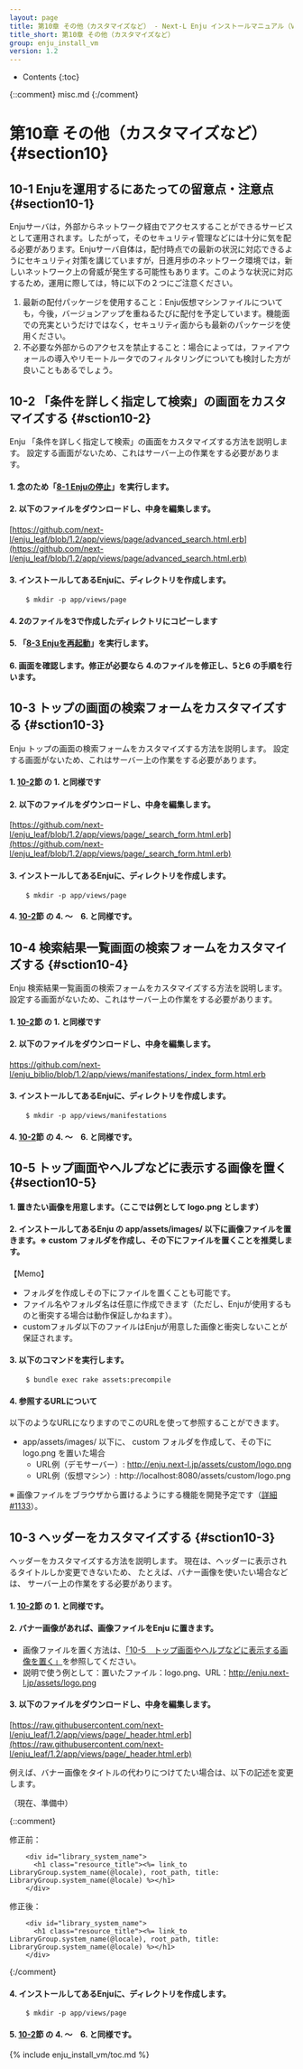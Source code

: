 ```yaml
---
layout: page
title: 第10章 その他（カスタマイズなど） - Next-L Enju インストールマニュアル（VirtualBox編）
title_short: 第10章 その他（カスタマイズなど）
group: enju_install_vm
version: 1.2
---
```


* Contents
{:toc}

{::comment} misc.md {:/comment}

第10章 その他（カスタマイズなど） {#section10}
========================

10-1 Enjuを運用するにあたっての留意点・注意点 {#section10-1}
-------------------------------------------------------------

Enjuサーバは，外部からネットワーク経由でアクセスすることができるサービスとして運用されます。したがって，そのセキュリティ管理などには十分に気を配る必要があります。Enjuサーバ自体は，配付時点での最新の状況に対応できるようにセキュリティ対策を講じていますが，日進月歩のネットワーク環境では，新しいネットワーク上の脅威が発生する可能性もあります。このような状況に対応するため，運用に際しては，特に以下の２つにご注意ください。

1. 最新の配付パッケージを使用すること：Enju仮想マシンファイルについても，今後，バージョンアップを重ねるたびに配付を予定しています。機能面での充実というだけではなく，セキュリティ面からも最新のパッケージを使用ください。
2. 不必要な外部からのアクセスを禁止すること：場合によっては，ファイアウォールの導入やリモートルータでのフィルタリングについても検討した方が良いこともあるでしょう。

10-2 「条件を詳しく指定して検索」の画面をカスタマイズする {#sction10-2}
-----------------------------------------------------------------------

Enju 「条件を詳しく指定して検索」の画面をカスタマイズする方法を説明します。
設定する画面がないため、これはサーバー上の作業をする必要があります。

#### 1. 念のため「[8-1 Enjuの停止](enju_install_vm_8.html#section8-1)」を実行します。

#### 2. 以下のファイルをダウンロードし、中身を編集します。

[https://github.com/next-l/enju_leaf/blob/1.2/app/views/page/advanced_search.html.erb](https://github.com/next-l/enju_leaf/blob/1.2/app/views/page/advanced_search.html.erb)


#### 3. インストールしてあるEnjuに、ディレクトリを作成します。

        $ mkdir -p app/views/page

#### 4. 2のファイルを3で作成したディレクトリにコピーします

#### 5. 「[8-3 Enjuを再起動](enju_install_vm_8.html#section8-3)」を実行します。

#### 6. 画面を確認します。修正が必要なら 4.のファイルを修正し、5と6 の手順を行います。

10-3 トップの画面の検索フォームをカスタマイズする {#sction10-3}
-----------------------------------------------------------------------

Enju トップの画面の検索フォームをカスタマイズする方法を説明します。
設定する画面がないため、これはサーバー上の作業をする必要があります。

#### 1. [10-2](#section10-2)節 の 1. と同様です

#### 2. 以下のファイルをダウンロードし、中身を編集します。

[https://github.com/next-l/enju_leaf/blob/1.2/app/views/page/_search_form.html.erb](https://github.com/next-l/enju_leaf/blob/1.2/app/views/page/_search_form.html.erb)

#### 3. インストールしてあるEnjuに、ディレクトリを作成します。

        $ mkdir -p app/views/page

#### 4. [10-2](#section10-2)節 の 4. ～　6. と同様です。

10-4 検索結果一覧画面の検索フォームをカスタマイズする {#sction10-4}
-----------------------------------------------------------------------

Enju 検索結果一覧画面の検索フォームをカスタマイズする方法を説明します。
設定する画面がないため、これはサーバー上の作業をする必要があります。

#### 1. [10-2](#section10-2)節 の 1. と同様です

#### 2. 以下のファイルをダウンロードし、中身を編集します。

<https://github.com/next-l/enju_biblio/blob/1.2/app/views/manifestations/_index_form.html.erb>

#### 3. インストールしてあるEnjuに、ディレクトリを作成します。

        $ mkdir -p app/views/manifestations

#### 4. [10-2](#section10-2)節 の 4. ～　6. と同様です。

10-5 トップ画面やヘルプなどに表示する画像を置く {#section10-5}
--------------------------------------------------------------

#### 1. 置きたい画像を用意します。（ここでは例として logo.png とします）

#### 2. インストールしてあるEnju の app/assets/images/ 以下に画像ファイルを置きます。※ custom フォルダを作成し、その下にファイルを置くことを推奨します。

<div class="alert alert-info memo" markdown="1">

【Memo】

* フォルダを作成しその下にファイルを置くことも可能です。
* ファイル名やフォルダ名は任意に作成できます（ただし、Enjuが使用するものと衝突する場合は動作保証しかねます）。
* customフォルダ以下のファイルはEnjuが用意した画像と衝突しないことが保証されます。

</div>

#### 3. 以下のコマンドを実行します。

        $ bundle exec rake assets:precompile

#### 4. 参照するURLについて

以下のようなURLになりますのでこのURLを使って参照することができます。

* app/assets/images/ 以下に、 custom フォルダを作成して、その下に logo.png を置いた場合
    * URL例（デモサーバー）: http://enju.next-l.jp/assets/custom/logo.png
    * URL例（仮想マシン）: http://localhost:8080/assets/custom/logo.png

※ 画像ファイルをブラウザから置けるようにする機能を開発予定です（[詳細 #1133](https://github.com/next-l/enju_leaf/issues/1113)）。
<!-- 関連 #1144 -->
 
10-3 ヘッダーをカスタマイズする {#sction10-3}
-----------------------------------------------------------------------

ヘッダーをカスタマイズする方法を説明します。
現在は、ヘッダーに表示されるタイトルしか変更できないため、
たとえば、バナー画像を使いたい場合などは、
サーバー上の作業をする必要があります。

#### 1. [10-2](#section10-2)節 の 1. と同様です。

#### 2. バナー画像があれば、画像ファイルをEnju に置きます。

* 画像ファイルを置く方法は、[「10-5　トップ画面やヘルプなどに表示する画像を置く」](#section10-5)を参照してください。
* 説明で使う例として：置いたファイル：logo.png、URL：http://enju.next-l.jp/assets/logo.png 

#### 3. 以下のファイルをダウンロードし、中身を編集します。

[https://raw.githubusercontent.com/next-l/enju_leaf/1.2/app/views/page/_header.html.erb](https://raw.githubusercontent.com/next-l/enju_leaf/1.2/app/views/page/_header.html.erb)

例えば、バナー画像をタイトルの代わりにつけてたい場合は、以下の記述を変更します。

（現在、準備中）

{::comment}

修正前：

        <div id="library_system_name">
          <h1 class="resource_title"><%= link_to LibraryGroup.system_name(@locale), root_path, title: LibraryGroup.system_name(@locale) %></h1>
        </div>

修正後：

        <div id="library_system_name">
          <h1 class="resource_title"><%= link_to LibraryGroup.system_name(@locale), root_path, title: LibraryGroup.system_name(@locale) %></h1>
        </div>

{:/comment}

#### 4. インストールしてあるEnjuに、ディレクトリを作成します。

        $ mkdir -p app/views/page

#### 5. [10-2](#section10-2)節 の 4. ～　6. と同様です。

{% include enju_install_vm/toc.md %}
